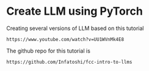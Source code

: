 # Create LLM using PyTorch

Creating several versions of LLM based on this tutorial
~~~
https://www.youtube.com/watch?v=UU1WVnMk4E8
~~~

The github repo for this tutorial is 
~~~
https://github.com/Infatoshi/fcc-intro-to-llms
~~~

